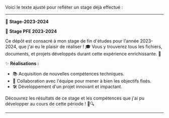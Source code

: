 Voici le texte ajusté pour refléter un stage déjà effectué :

---

📁 **Stage-2023-2024**

🚀 **Stage PFE 2023-2024**

Ce dépôt est consacré à mon stage de fin d'études pour l'année 2023-2024, que j'ai eu le plaisir de réaliser ! 🎓 Vous y trouverez tous les fichiers, documents, et projets développés durant cette expérience enrichissante. 🌟

✨ **Réalisations :**
- 📚 Acquisition de nouvelles compétences techniques.
- 🤝 Collaboration avec l'équipe pour mener à bien les objectifs fixés.
- 🛠️ Développement d'un projet innovant et impactant.

Découvrez les résultats de ce stage et les compétences que j'ai pu développer au cours de cette période ! 💼🔍

---

